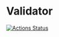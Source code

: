 # Validator
[![Actions Status](https://github.com/superpuper32/js-oop-project-62/actions/workflows/hexlet-check.yml/badge.svg)](https://github.com/superpuper32/js-oop-project-62/actions)

